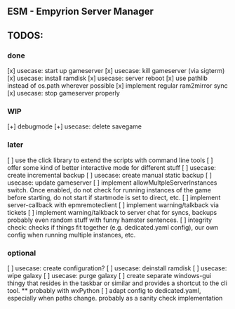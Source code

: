 ## ESM - Empyrion Server Manager


## TODOS:
### done
[x] usecase: start up gameserver
[x] usecase: kill gameserver (via sigterm)
[x] usecase: install ramdisk
[x] usecase: server reboot
[x] use pathlib instead of os.path wherever possible
[x] implement regular ram2mirror sync
[x] usecase: stop gameserver properly

### WIP
[+] debugmode
[+] usecase: delete savegame

### later
[ ] use the click library to extend the scripts with command line tools
[ ] offer some kind of better interactive mode for different stuff
[ ] usecase: create incremental backup
[ ] usecase: create manual static backup
[ ] usecase: update gameserver
[ ] implement allowMultpleServerInstances switch. Once enabled, do not check for running instances of the game before starting, do not start if startmode is set to direct, etc.
[ ] implement server-callback with epmremoteclient
[ ] implement warning/talkback via tickets
[ ] implement warning/talkback to server chat for syncs, backups probably even random stuff with funny hamster sentences.
[ ] integrity check: checks if things fit together (e.g. dedicated.yaml config), our own config when running multiple instances, etc.

### optional
[ ] usecase: create configuration?
[ ] usecase: deinstall ramdisk
[ ] usecase: wipe galaxy
[ ] usecase: purge galaxy
[ ] create separate windows-gui thingy that resides in the taskbar or similar and provides a shortcut to the cli tool.
   ** probably with wxPython
[ ] adapt config to dedicated.yaml, especially when paths change. probably as a sanity check implementation
